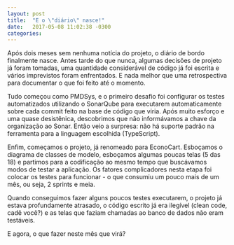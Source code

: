 ```yaml
---
layout: post
title:  "E o \"diário\" nasce!"
date:   2017-05-08 11:02:38 -0300
categories:
---
```


Após dois meses sem nenhuma notícia do projeto, o diário de bordo finalmente nasce. Antes tarde do que nunca, algumas decisões de projeto já foram tomadas, uma quantidade considerável de código já foi escrita e vários imprevistos foram enfrentados. E nada melhor que uma retrospectiva para documentar o que foi feito até o momento.

Tudo começou como PMDSys, e o primeiro desafio foi configurar os testes automatizados utilizando o SonarQube para executarem automaticamente sobre cada commit feito na base de código que viria. Após muito esforço e uma quase desistênica, descobrimos que não informávamos a chave da organização ao Sonar. Então veio a surpresa: não há suporte padrão na ferramenta para a linguagem escolhida (TypeScript).

Enfim, começamos o projeto, já renomeado para EconoCart. Esboçamos o diagrama de classes de modelo, esboçamos algumas poucas telas (5 das 18) e partimos para a codificação ao mesmo tempo que buscávamos modos de testar a aplicação. Os fatores complicadores nesta etapa foi colocar os testes para funcionar - o que consumiu um pouco mais de um mês, ou seja, 2 sprints e meia.

Quando conseguimos fazer alguns poucos testes executarem, o projeto já estava profundamente atrasado, o código escrito já era ilegível (clean code, cadê você?) e as telas que faziam chamadas ao banco de dados não eram testáveis.

E agora, o que fazer neste mês que virá?
